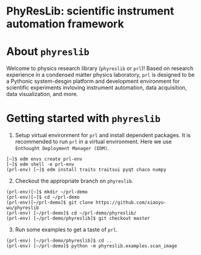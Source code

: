 # PhyResLib: scientific instrument automation framework

# About `phyreslib`

Welcome to physics research library (`phyreslib` or `prl`)! Based on research experience in a condensed matter physics laboratory, `prl` is designed to be a Pythonic system-desgin platform and development environment for scientific experiments invloving instrument automation, data acquisition, data visualization, and more.

# Getting started with `phyreslib`

1. Setup virtual environment for `prl` and install dependent packages. It is recommended to run `prl` in a virtual environment. Here we use `Enthought Deployment Manager (EDM)`.
```
[~]$ edm envs create prl-env
[~]$ edm shell -e prl-env
(prl-env) [~]$ edm install traits traitsui pyqt chaco numpy
```

2. Checkout the appropriate branch on `phyreslib`.
```
(prl-env)[~]$ mkdir ~/prl-demo
(prl-env)[~]$ cd ~/prl-demo
(prl-env)[~/prl-demo]$ git clone https://github.com/xiaoyu-wu/phyreslib
(prl-env) [~/prl-demo]$ cd ~/prl-demo/phyreslib/
(prl-env) [~/prl-demo/phyreslib]$ git checkout master
```

3. Run some examples to get a taste of `prl`.
```
(prl-env) [~/prl-demo/phyreslib]$ cd ..
(prl-env) [~/prl-demo]$ python -m phyreslib.examples.scan_image
```
